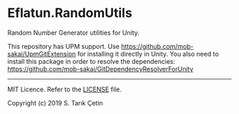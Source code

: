 # Eflatun.RandomUtils
Random Number Generator utilities for Unity.

This repository has UPM support. Use https://github.com/mob-sakai/UpmGitExtension for installing it directly in Unity.
You also need to install this package in order to resolve the dependencies: https://github.com/mob-sakai/GitDependencyResolverForUnity

----

MIT Licence. Refer to the [LICENSE](/LICENSE) file.

Copyright (c) 2019 S. Tarık Çetin
